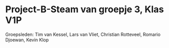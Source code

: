 # Project-B-Steam van groepje 3, Klas V1P

Groepsleden: Tim van Kessel, Lars van Vliet, Christian Rotteveel, Romario Djoewan, Kevin Klop
